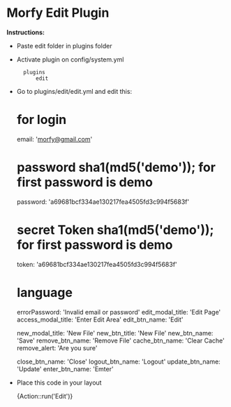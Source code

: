 # Morfy Edit Plugin

**Instructions:**

- Paste edit folder in plugins folder
- Activate plugin on config/system.yml

		plugins
			edit

- Go to plugins/edit/edit.yml and edit this:


	# for login
	email: 'morfy@gmail.com'
	# password sha1(md5('demo')); for first password is demo
	password: 'a69681bcf334ae130217fea4505fd3c994f5683f'
	# secret Token sha1(md5('demo')); for first password is demo
	token: 'a69681bcf334ae130217fea4505fd3c994f5683f'


	# language 
	errorPassword: 'Invalid email or password'
	edit_modal_title: 'Edit Page'
	access_modal_title: 'Enter Edit Area'
	edit_btn_name: 'Edit'

	new_modal_title: 'New File'
	new_btn_title:  'New File'
	new_btn_name:  'Save'
	remove_btn_name:  'Remove File'
	cache_btn_name: 'Clear Cache'
	remove_alert: 'Are you sure'

	close_btn_name: 'Close'
	logout_btn_name: 'Logout'
	update_btn_name: 'Update'
	enter_btn_name: 'Emter'



- Place this code in your layout 
	
	{Action::run('Edit')}

